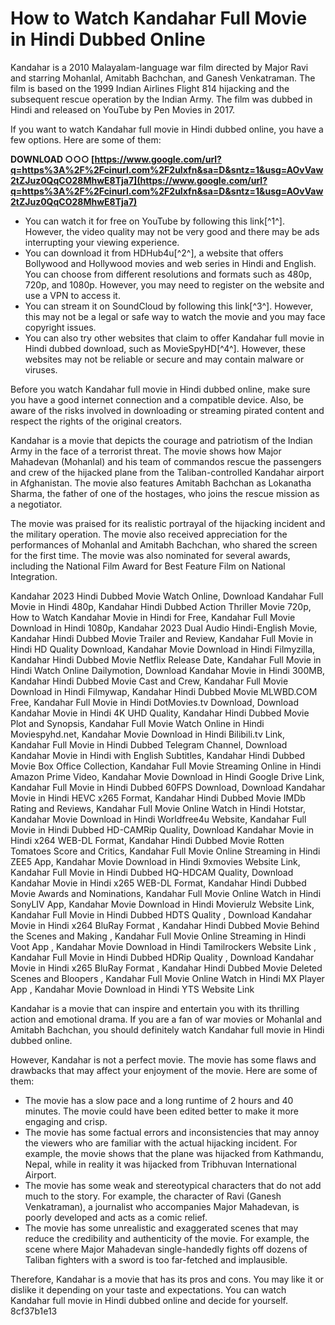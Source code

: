 # How to Watch Kandahar Full Movie in Hindi Dubbed Online
 
Kandahar is a 2010 Malayalam-language war film directed by Major Ravi and starring Mohanlal, Amitabh Bachchan, and Ganesh Venkatraman. The film is based on the 1999 Indian Airlines Flight 814 hijacking and the subsequent rescue operation by the Indian Army. The film was dubbed in Hindi and released on YouTube by Pen Movies in 2017.
 
If you want to watch Kandahar full movie in Hindi dubbed online, you have a few options. Here are some of them:
 
**DOWNLOAD ○○○ [https://www.google.com/url?q=https%3A%2F%2Fcinurl.com%2F2uIxfn&sa=D&sntz=1&usg=AOvVaw2tZJuz0QqCO28MhwE8Tja7](https://www.google.com/url?q=https%3A%2F%2Fcinurl.com%2F2uIxfn&sa=D&sntz=1&usg=AOvVaw2tZJuz0QqCO28MhwE8Tja7)**


 
- You can watch it for free on YouTube by following this link[^1^]. However, the video quality may not be very good and there may be ads interrupting your viewing experience.
- You can download it from HDHub4u[^2^], a website that offers Bollywood and Hollywood movies and web series in Hindi and English. You can choose from different resolutions and formats such as 480p, 720p, and 1080p. However, you may need to register on the website and use a VPN to access it.
- You can stream it on SoundCloud by following this link[^3^]. However, this may not be a legal or safe way to watch the movie and you may face copyright issues.
- You can also try other websites that claim to offer Kandahar full movie in Hindi dubbed download, such as MovieSpyHD[^4^]. However, these websites may not be reliable or secure and may contain malware or viruses.

Before you watch Kandahar full movie in Hindi dubbed online, make sure you have a good internet connection and a compatible device. Also, be aware of the risks involved in downloading or streaming pirated content and respect the rights of the original creators.

Kandahar is a movie that depicts the courage and patriotism of the Indian Army in the face of a terrorist threat. The movie shows how Major Mahadevan (Mohanlal) and his team of commandos rescue the passengers and crew of the hijacked plane from the Taliban-controlled Kandahar airport in Afghanistan. The movie also features Amitabh Bachchan as Lokanatha Sharma, the father of one of the hostages, who joins the rescue mission as a negotiator.
 
The movie was praised for its realistic portrayal of the hijacking incident and the military operation. The movie also received appreciation for the performances of Mohanlal and Amitabh Bachchan, who shared the screen for the first time. The movie was also nominated for several awards, including the National Film Award for Best Feature Film on National Integration.
 
Kandahar 2023 Hindi Dubbed Movie Watch Online,  Download Kandahar Full Movie in Hindi 480p,  Kandahar Hindi Dubbed Action Thriller Movie 720p,  How to Watch Kandahar Movie in Hindi for Free,  Kandahar Full Movie Download in Hindi 1080p,  Kandahar 2023 Dual Audio Hindi-English Movie,  Kandahar Hindi Dubbed Movie Trailer and Review,  Kandahar Full Movie in Hindi HD Quality Download,  Kandahar Movie Download in Hindi Filmyzilla,  Kandahar Hindi Dubbed Movie Netflix Release Date,  Kandahar Full Movie in Hindi Watch Online Dailymotion,  Download Kandahar Movie in Hindi 300MB,  Kandahar Hindi Dubbed Movie Cast and Crew,  Kandahar Full Movie Download in Hindi Filmywap,  Kandahar Hindi Dubbed Movie MLWBD.COM Free,  Kandahar Full Movie in Hindi DotMovies.tv Download,  Download Kandahar Movie in Hindi 4K UHD Quality,  Kandahar Hindi Dubbed Movie Plot and Synopsis,  Kandahar Full Movie Watch Online in Hindi Moviespyhd.net,  Kandahar Movie Download in Hindi Bilibili.tv Link,  Kandahar Full Movie in Hindi Dubbed Telegram Channel,  Download Kandahar Movie in Hindi with English Subtitles,  Kandahar Hindi Dubbed Movie Box Office Collection,  Kandahar Full Movie Streaming Online in Hindi Amazon Prime Video,  Kandahar Movie Download in Hindi Google Drive Link,  Kandahar Full Movie in Hindi Dubbed 60FPS Download,  Download Kandahar Movie in Hindi HEVC x265 Format,  Kandahar Hindi Dubbed Movie IMDb Rating and Reviews,  Kandahar Full Movie Online Watch in Hindi Hotstar,  Kandahar Movie Download in Hindi Worldfree4u Website,  Kandahar Full Movie in Hindi Dubbed HD-CAMRip Quality,  Download Kandahar Movie in Hindi x264 WEB-DL Format,  Kandahar Hindi Dubbed Movie Rotten Tomatoes Score and Critics,  Kandahar Full Movie Online Streaming in Hindi ZEE5 App,  Kandahar Movie Download in Hindi 9xmovies Website Link,  Kandahar Full Movie in Hindi Dubbed HQ-HDCAM Quality,  Download Kandahar Movie in Hindi x265 WEB-DL Format,  Kandahar Hindi Dubbed Movie Awards and Nominations,  Kandahar Full Movie Online Watch in Hindi SonyLIV App,  Kandahar Movie Download in Hindi Movierulz Website Link,  Kandahar Full Movie in Hindi Dubbed HDTS Quality ,  Download Kandahar Movie in Hindi x264 BluRay Format ,  Kandahar Hindi Dubbed Movie Behind the Scenes and Making ,  Kandahar Full Movie Online Streaming in Hindi Voot App ,  Kandahar Movie Download in Hindi Tamilrockers Website Link ,  Kandahar Full Movie in Hindi Dubbed HDRip Quality ,  Download Kandahar Movie in Hindi x265 BluRay Format ,  Kandahar Hindi Dubbed Movie Deleted Scenes and Bloopers ,  Kandahar Full Movie Online Watch in Hindi MX Player App ,  Kandahar Movie Download in Hindi YTS Website Link
 
Kandahar is a movie that can inspire and entertain you with its thrilling action and emotional drama. If you are a fan of war movies or Mohanlal and Amitabh Bachchan, you should definitely watch Kandahar full movie in Hindi dubbed online.

However, Kandahar is not a perfect movie. The movie has some flaws and drawbacks that may affect your enjoyment of the movie. Here are some of them:

- The movie has a slow pace and a long runtime of 2 hours and 40 minutes. The movie could have been edited better to make it more engaging and crisp.
- The movie has some factual errors and inconsistencies that may annoy the viewers who are familiar with the actual hijacking incident. For example, the movie shows that the plane was hijacked from Kathmandu, Nepal, while in reality it was hijacked from Tribhuvan International Airport.
- The movie has some weak and stereotypical characters that do not add much to the story. For example, the character of Ravi (Ganesh Venkatraman), a journalist who accompanies Major Mahadevan, is poorly developed and acts as a comic relief.
- The movie has some unrealistic and exaggerated scenes that may reduce the credibility and authenticity of the movie. For example, the scene where Major Mahadevan single-handedly fights off dozens of Taliban fighters with a sword is too far-fetched and implausible.

Therefore, Kandahar is a movie that has its pros and cons. You may like it or dislike it depending on your taste and expectations. You can watch Kandahar full movie in Hindi dubbed online and decide for yourself.
 8cf37b1e13
 

